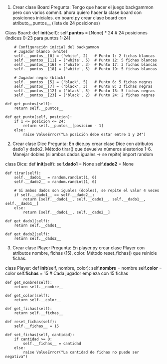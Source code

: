 1. Crear clase Board
Pregunta: Tengo que hacer el juego backgammon pero con varios commit. ahora quiero hacer la clase board con posiciones iniciales. en board.py crear clase board con atributo__puntos__ (lista de 24 posiciones)

Class Board:
    def __init__(self):
        self.__puntos__ = [None] * 24  # 24 posiciones (índices 0-23 para puntos 1-24)
        
        # Configuración inicial del backgammon
        # Jugador blanco (white)
        self.__puntos__[0] = ('white', 2)   # Punto 1: 2 fichas blancas
        self.__puntos__[11] = ('white', 5)  # Punto 12: 5 fichas blancas
        self.__puntos__[16] = ('white', 3)  # Punto 17: 3 fichas blancas
        self.__puntos__[18] = ('white', 5)  # Punto 19: 5 fichas blancas
        
        # Jugador negro (black)
        self.__puntos__[5] = ('black', 5)   # Punto 6: 5 fichas negras
        self.__puntos__[7] = ('black', 3)   # Punto 8: 3 fichas negras
        self.__puntos__[12] = ('black', 5)  # Punto 13: 5 fichas negras
        self.__puntos__[23] = ('black', 2)  # Punto 24: 2 fichas negras
    
    def get_puntos(self):
        return self.__puntos__
    
    def get_punto(self, posicion):
        if 1 <= posicion <= 24:
            return self.__puntos__[posicion - 1]
        else:
            raise ValueError("La posición debe estar entre 1 y 24")

2. Crear clase Dice
Pregunta: En dice.py crear clase Dice con atributos dado1 y dado2. Método tirar() que devuelva números aleatorios 1-6. Manejar dobles (si ambos dados iguales → se repite)
import random

class Dice:
    def __init__(self):
        self.__dado1__ = None
        self.__dado2__ = None
    
    def tirar(self):
        self.__dado1__ = random.randint(1, 6)
        self.__dado2__ = random.randint(1, 6)
        
        # Si ambos dados son iguales (dobles), se repite el valor 4 veces
        if self.__dado1__ == self.__dado2__:
            return [self.__dado1__, self.__dado1__, self.__dado1__, self.__dado1__]
        else:
            return [self.__dado1__, self.__dado2__]
    
    def get_dado1(self):
        return self.__dado1__
    
    def get_dado2(self):
        return self.__dado2__

3. Crear clase Player
Pregunta: En player.py crear clase Player con atributos nombre, fichas (15), color. Método reset_fichas() que reinicie fichas.

class Player:
    def __init__(self, nombre, color):
        self.__nombre__ = nombre
        self.__color__ = color
        self.__fichas__ = 15  # Cada jugador empieza con 15 fichas
    
    def get_nombre(self):
        return self.__nombre__
    
    def get_color(self):
        return self.__color__
    
    def get_fichas(self):
        return self.__fichas__
    
    def reset_fichas(self):
        self.__fichas__ = 15
    
    def set_fichas(self, cantidad):
        if cantidad >= 0:
            self.__fichas__ = cantidad
        else:
            raise ValueError("La cantidad de fichas no puede ser negativa")